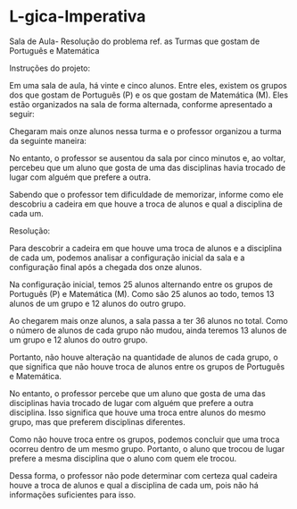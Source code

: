 # L-gica-Imperativa
Sala de Aula- Resolução do problema ref. as Turmas que gostam de Português e Matemática


Instruções do projeto:

Em uma sala de aula, há vinte e cinco alunos. Entre eles, existem os grupos dos que gostam de Português (P) e os que gostam de Matemática (M). Eles estão organizados na sala de forma alternada, conforme apresentado a seguir:

Chegaram mais onze alunos nessa turma e o professor organizou a turma da seguinte maneira:

No entanto, o professor se ausentou da sala por cinco minutos e, ao voltar, percebeu que um aluno que gosta de uma das disciplinas havia trocado de lugar com alguém que prefere a outra.

Sabendo que o professor tem dificuldade de memorizar, informe como ele descobriu a cadeira em que houve a troca de alunos e qual a disciplina de cada um. 




Resolução:

Para descobrir a cadeira em que houve uma troca de alunos e a disciplina de cada um, podemos analisar a configuração inicial da sala e a configuração final após a chegada dos onze alunos.

Na configuração inicial, temos 25 alunos alternando entre os grupos de Português (P) e Matemática (M). Como são 25 alunos ao todo, temos 13 alunos de um grupo e 12 alunos do outro grupo.

Ao chegarem mais onze alunos, a sala passa a ter 36 alunos no total. Como o número de alunos de cada grupo não mudou, ainda teremos 13 alunos de um grupo e 12 alunos do outro grupo.

Portanto, não houve alteração na quantidade de alunos de cada grupo, o que significa que não houve troca de alunos entre os grupos de Português e Matemática.

No entanto, o professor percebe que um aluno que gosta de uma das disciplinas havia trocado de lugar com alguém que prefere a outra disciplina. Isso significa que houve uma troca entre alunos do mesmo grupo, mas que preferem disciplinas diferentes.

Como não houve troca entre os grupos, podemos concluir que uma troca ocorreu dentro de um mesmo grupo. Portanto, o aluno que trocou de lugar prefere a mesma disciplina que o aluno com quem ele trocou.

Dessa forma, o professor não pode determinar com certeza qual cadeira houve a troca de alunos e qual a disciplina de cada um, pois não há informações suficientes para isso.
